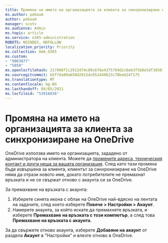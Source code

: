 ```yaml
---
title: Промяна на името на организацията за клиента за синхронизиране на OneDrive
ms.author: pebaum
author: pebaum
manager: scotv
ms.audience: Admin
ms.topic: article
ms.service: o365-administration
ROBOTS: NOINDEX, NOFOLLOW
localization_priority: Priority
ms.collection: Adm_O365
ms.custom:
- "9003077"
- "5850"
ms.openlocfilehash: 217998f1c2912d74c89c676e4375769d2c0eb3f5b8e5df303071bc3c51ef74d5
ms.sourcegitcommit: b5f7da89a650d2915dc652449623c78be6247175
ms.translationtype: MT
ms.contentlocale: bg-BG
ms.lasthandoff: 08/05/2021
ms.locfileid: "53916836"
---
```

# <a name="change-the-organization-name-for-the-onedrive-sync-client"></a>Промяна на името на организацията за клиента за синхронизиране на OneDrive

OneDrive използва името на организацията, зададено от администратора на клиента.  Можете да [промените адреса, техническия контакт и други неща за вашата организация](https://docs.microsoft.com/microsoft-365/admin/manage/change-address-contact-and-more). След като тази промяна бъде извършена за клиента, клиентът за синхронизиране на OneDrive няма да отрази новото име, докато потребителите не премахнат връзката и не се свържат отново с акаунта си за OneDrive.

За премахване на връзката с акаунта:

1. Изберете синята икона с облак на OneDrive най-вдясно на лентата на задачите, след което изберете  **Повече > Настройки > Акаунт**.
2. Намерете акаунта, за който искате да премахнете връзката, и изберете  **Премахване на връзката с този компютър**, а след това  **Премахване на връзката с акаунта**.

За да свържете отново акаунта, изберете  **Добавяне на акаунт** от раздела  **Акаунт** в "Настройки" и влезте отново в OneDrive.